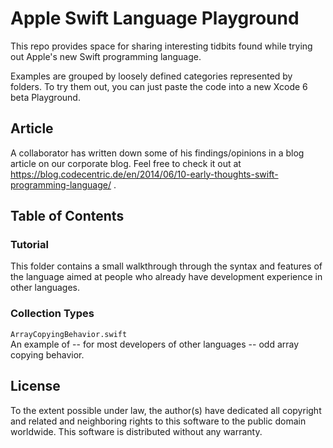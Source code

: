 Apple Swift Language Playground
===============================

This repo provides space for sharing interesting tidbits found while trying out Apple's new Swift programming language.

Examples are grouped by loosely defined categories represented by folders. To try them out, you can just paste the
code into a new Xcode 6 beta Playground.

## Article

A collaborator has written down some of his findings/opinions in a blog article on our corporate blog. Feel free to check it out at https://blog.codecentric.de/en/2014/06/10-early-thoughts-swift-programming-language/ .

## Table of Contents

### Tutorial

This folder contains a small walkthrough through the syntax and features of the language aimed at people who already have development experience in other languages.

### Collection Types

`ArrayCopyingBehavior.swift`  
An example of -- for most developers of other languages -- odd array copying behavior.


## License

To the extent possible under law, the author(s) have dedicated all copyright and related and neighboring rights to this software to the public domain worldwide. This software is distributed without any warranty.